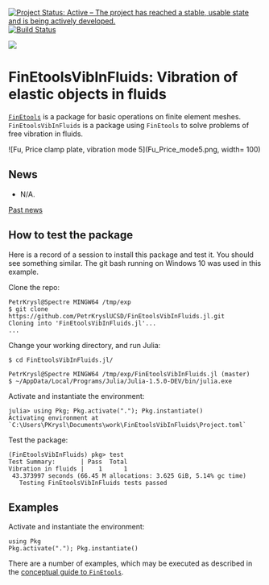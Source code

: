 [![Project Status: Active – The project has reached a stable, usable state and is being actively developed.](http://www.repostatus.org/badges/latest/active.svg)](http://www.repostatus.org/#active)
[![Build Status](https://travis-ci.com/PetrKryslUCSD/FinEtoolsVibInFluids.jl.svg?branch=master)](https://travis-ci.com/PetrKryslUCSD/FinEtoolsVibInFluids.jl)

[![][docs-latest-img]][docs-latest-url]

[docs-latest-img]: https://img.shields.io/badge/docs-latest-blue.svg
[docs-latest-url]: http://petrkryslucsd.github.io/FinEtoolsVibInFluids.jl/latest/

# FinEtoolsVibInFluids: Vibration of elastic objects in fluids

[`FinEtools`](https://github.com/PetrKryslUCSD/FinEtools.jl.git) is a package
for basic operations on finite element meshes. `FinEtoolsVibInFluids` is a package
using `FinEtools` to solve problems of free vibration in fluids.

![Fu, Price clamp plate, vibration mode 5](Fu_Price_mode5.png, width= 100)

## News

- N/A.

[Past news](oldnews.md)

## How to test the package

Here is a record of a session to install this package and test it. You should
see something similar. The git bash running on Windows 10 was used in this
example.

Clone the repo:
```
PetrKrysl@Spectre MINGW64 /tmp/exp
$ git clone https://github.com/PetrKryslUCSD/FinEtoolsVibInFluids.jl.git
Cloning into 'FinEtoolsVibInFluids.jl'...
...
```
Change your working directory, and run Julia:
```
$ cd FinEtoolsVibInFluids.jl/

PetrKrysl@Spectre MINGW64 /tmp/exp/FinEtoolsVibInFluids.jl (master)
$ ~/AppData/Local/Programs/Julia/Julia-1.5.0-DEV/bin/julia.exe
```
Activate and instantiate the environment:
```
julia> using Pkg; Pkg.activate("."); Pkg.instantiate()   
Activating environment at `C:\Users\PKrysl\Documents\work\FinEtoolsVibInFluids\Project.toml`     
```
Test the package:
```
(FinEtoolsVibInFluids) pkg> test
Test Summary:       | Pass  Total     
Vibration in fluids |    1      1     
 43.373997 seconds (66.45 M allocations: 3.625 GiB, 5.14% gc time)    
   Testing FinEtoolsVibInFluids tests passed    
```

## Examples

Activate and instantiate the environment:
```
using Pkg
Pkg.activate("."); Pkg.instantiate()
```

There are a number of examples, which may
be executed as described in the  [conceptual guide to
`FinEtools`](https://petrkryslucsd.github.io/FinEtools.jl/latest).
